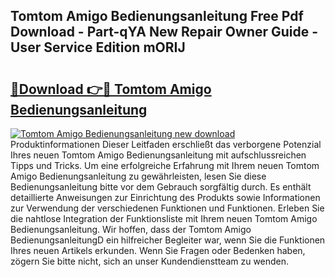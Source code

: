 ## Tomtom Amigo Bedienungsanleitung Free Pdf Download - Part-qYA New Repair Owner Guide - User Service Edition mORIJ

# <h2><a href="http://df31o2.blite.top/?on=Tomtom+Amigo+Bedienungsanleitung">🔗Download 👉🔴 Tomtom Amigo Bedienungsanleitung</a></h2>

[![Tomtom Amigo Bedienungsanleitung new download](https://i.imgur.com/lujVjoI.png)](http://df31o2.blite.top/?on=Tomtom+Amigo+Bedienungsanleitung)
Produktinformationen Dieser Leitfaden erschließt das verborgene Potenzial Ihres neuen Tomtom Amigo Bedienungsanleitung mit aufschlussreichen Tipps und Tricks. Um eine erfolgreiche Erfahrung mit Ihrem neuen Tomtom Amigo Bedienungsanleitung zu gewährleisten, lesen Sie diese Bedienungsanleitung bitte vor dem Gebrauch sorgfältig durch. Es enthält detaillierte Anweisungen zur Einrichtung des Produkts sowie Informationen zur Verwendung der verschiedenen Funktionen und Funktionen. Erleben Sie die nahtlose Integration der Funktionsliste mit Ihrem neuen Tomtom Amigo Bedienungsanleitung. Wir hoffen, dass der Tomtom Amigo BedienungsanleitungD ein hilfreicher Begleiter war, wenn Sie die Funktionen Ihres neuen Artikels erkunden. Wenn Sie Fragen oder Bedenken haben, zögern Sie bitte nicht, sich an unser Kundendienstteam zu wenden.
